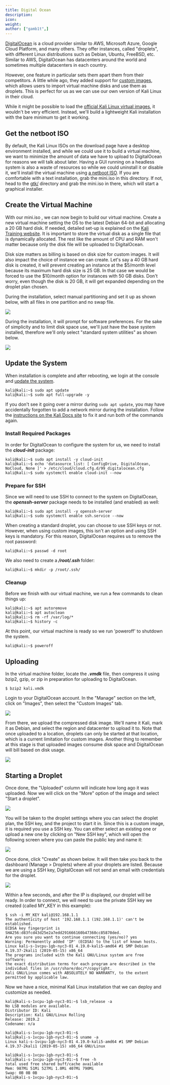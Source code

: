 ```yaml
---
title: Digital Ocean
description:
icon:
weight:
author: ["gamb1t",]
---
```


[DigitalOcean](https://www.digitalocean.com/) is a cloud provider similar to AWS, Microsoft Azure, Google Cloud Platform, and many others. They offer instances, called "droplets", with different Linux distributions such as Debian, Ubuntu, FreeBSD, etc. Similar to AWS, DigitalOcean has datacenters around the world and sometimes multiple datacenters in each country.

However, one feature in particular sets them apart them from their competitors. A little while ago, they added support for [custom images](https://blog.digitalocean.com/custom-images/), which allows users to import virtual machine disks and use them as droplets. This is perfect for us as we can use our own version of Kali Linux in their cloud.

While it might be possible to load the [official Kali Linux virtual images](/get-kali/#kali-virtual-machines), it wouldn't be very efficient. Instead, we'll build a lightweight Kali installation with the bare minimum to get it working.

## Get the netboot ISO

By default, the Kali Linux ISOs on the download page have a desktop environment installed, and while we could use it to build a virtual machine, we want to minimize the amount of data we have to upload to DigitalOcean for reasons we will talk about later. Having a GUI running on a headless system is also a waste of resources so while we could uninstall it or disable it, we'll install the virtual machine using [a netboot ISO](http://http.kali.org/kali/dists/kali-rolling/main/installer-amd64/current/images/netboot/). If you are comfortable with a text installation, grab the mini.iso in this directory. If not, head to the [gtk/](https://http.kali.org/kali/dists/kali-rolling/main/installer-amd64/current/images/netboot/gtk/) directory and grab the mini.iso in there, which will start a graphical installer.

## Create the Virtual Machine

With our mini.iso , we can now begin to build our virtual machine. Create a new virtual machine setting the OS to the latest Debian 64-bit and allocating a 20 GB hard disk. If needed, detailed set-up is explained on the [Kali Training website](https://kali.training/topic/booting-kali-in-live-mode/). It is important to store the virtual disk as a single file that is dynamically allocated. The rest like the amount of CPU and RAM won't matter because only the disk file will be uploaded to DigitalOcean.

Disk size matters as billing is based on disk size for custom images. It will also impact the choice of instance we can create. Let's say a 40 GB hard disk is created, it will prevent creating an instance at the $5/month level because its maximum hard disk size is 25 GB. In that case we would be forced to use the $10/month option for instances with 50 GB disks. Don't worry, even though the disk is 20 GB, it will get expanded depending on the droplet plan chosen.

During the installation, select manual partitioning and set it up as shown below, with all files in one partition and no swap file.

![](digitalocean-1.png)

During the installation, it will prompt for software preferences. For the sake of simplicity and to limit disk space use, we'll just have the base system installed, therefore we'll only select "standard system utilities" as shown below.

![](digitalocean-2.png)

## Update the System

When installation is complete and after rebooting, we login at the console and [update the system](/docs/general-use/updating-kali/).

```console
kali@kali:~$ sudo apt update
kali@kali:~$ sudo apt full-upgrade -y
```

If you don't see it going over a mirror during `sudo apt update`, you may have accidentally forgotten to add a network mirror during the installation. Follow the [instructions on the Kali Docs site](/docs/general-use/kali-linux-sources-list-repositories/) to fix it and run both of the commands again.

### Install Required Packages

In order for DigitalOcean to configure the system for us, we need to install the ***cloud-init*** package:

```console
kali@kali:~$ sudo apt install -y cloud-init
kali@kali:~$ echo 'datasource_list: [ ConfigDrive, DigitalOcean, NoCloud, None ]' > /etc/cloud/cloud.cfg.d/99_digitalocean.cfg
kali@kali:~$ sudo systemctl enable cloud-init --now
```

### Prepare for SSH

Since we will need to use SSH to connect to the system on DigitalOcean, the ***openssh-server*** package needs to be installed (and enabled) as well:

```console
kali@kali:~$ sudo apt install -y openssh-server
kali@kali:~$ sudo systemctl enable ssh.service --now
```

When creating a standard droplet, you can choose to use SSH keys or not. However, when using custom images, this isn't an option and using SSH keys is mandatory. For this reason, DigitalOcean requires us to remove the root password:

```console
kali@kali:~$ passwd -d root
```

We also need to create a ***/root/.ssh*** folder:

```console
kali@kali:~$ mkdir -p /root/.ssh/
```

### Cleanup

Before we finish with our virtual machine, we run a few commands to clean things up:

```console
kali@kali:~$ apt autoremove
kali@kali:~$ apt autoclean
kali@kali:~$ rm -rf /var/log/*
kali@kali:~$ history -c
```

At this point, our virtual machine is ready so we run 'poweroff' to shutdown the system.

```console
kali@kali:~$ poweroff
```

## Uploading

In the virtual machine folder, locate the ***.vmdk*** file, then compress it using bzip2, gzip, or zip in preparation for uploading to DigitalOcean.

```console
$ bzip2 kali.vmdk
```

Login to your DigitalOcean account. In the "Manage" section on the left, click on "Images", then select the "Custom Images" tab.

![](digitalocean-3.png)

From there, we upload the compressed disk image. We'll name it Kali, mark it as Debian, and select the region and datacenter to upload it to. Note that once uploaded to a location, droplets can only be started at that location, which is a current limitation for custom images. Another thing to remember at this stage is that uploaded images consume disk space and DigitalOcean will bill based on disk usage.

![](digitalocean-4.png)

## Starting a Droplet

Once done, the "Uploaded" column will indicate how long ago it was uploaded. Now we will click on the "More" option of the image and select "Start a droplet".

![](digitalocean-5.png)

You will be taken to the droplet settings where you can select the droplet plan, the SSH key, and the project to start it in. Since this is a custom image, it is required you use a SSH key. You can either select an existing one or upload a new one by clicking on "New SSH key", which will open the following screen where you can paste the public key and name it:

![](digitalocean-6.png)

Once done, click "Create" as shown below. It will then take you back to the dashboard (Manage > Droplets) where all your droplets are listed. Because we are using a SSH key, DigitalOcean will not send an email with credentials for the droplet.

![](digitalocean-7.png)

Within a few seconds, and after the IP is displayed, our droplet will be ready. In order to connect, we will need to use the private SSH key we created (called MY_KEY in this example):

```console
$ ssh -i MY_KEY kali@192.168.1.1
The authenticity of host '192.168.1.1 (192.168.1.1)' can't be established.
ECDSA key fingerprint is SHA256:d83fcd43d25e2a7edd291666160b47360cc85870ded.
Are you sure you want to continue connecting (yes/no)? yes
Warning: Permanently added 'IP' (ECDSA) to the list of known hosts.
Linux kali-s-1vcpu-1gb-nyc3-01 4.19.0-kali5-amd64 #1 SMP Debian 4.19.37-2kali1 (2019-05-15) x86_64
The programs included with the Kali GNU/Linux system are free software;
the exact distribution terms for each program are described in the
individual files in /usr/share/doc/*/copyright.
Kali GNU/Linux comes with ABSOLUTELY NO WARRANTY, to the extent
permitted by applicable law.
```

Now we have a nice, minimal Kali Linux installation that we can deploy and customize as needed.

```console
kali@kali-s-1vcpu-1gb-nyc3-01:~$ lsb_release -a
No LSB modules are available.
Distributor ID: Kali
Description: Kali GNU/Linux Rolling
Release: 2019.2
Codename: n/a

kali@kali-s-1vcpu-1gb-nyc3-01:~$
kali@kali-s-1vcpu-1gb-nyc3-01:~$ uname -a
Linux kali-s-1vcpu-1gb-nyc3-01 4.19.0-kali5-amd64 #1 SMP Debian 4.19.37-2kali1 (2019-05-15) x86_64 GNU/Linux

kali@kali-s-1vcpu-1gb-nyc3-01:~$
kali@kali-s-1vcpu-1gb-nyc3-01:~$ free -h
total used free shared buff/cache available
Mem: 987Mi 51Mi 527Mi 1.0Mi 407Mi 790Mi
Swap: 0B 0B 0B
kali@kali-s-1vcpu-1gb-nyc3-01:~$
```
